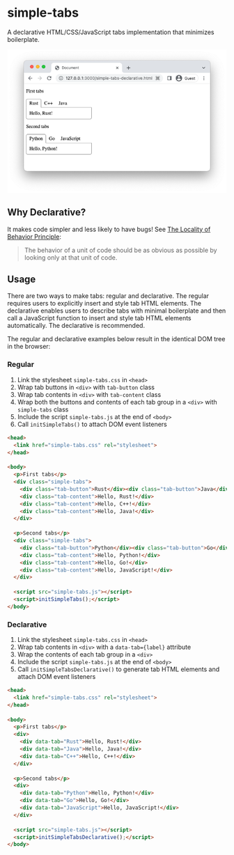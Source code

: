# simple-tabs

A declarative HTML/CSS/JavaScript tabs implementation that minimizes boilerplate.

![Screenshot](images/screenshot.png)

## Why Declarative?

It makes code simpler and less likely to have bugs! See [The Locality of Behavior Principle](https://htmx.org/essays/locality-of-behaviour/):

> The behavior of a unit of code should be as obvious as possible by looking only at that unit of code.

## Usage

There are two ways to make tabs: regular and declarative. The regular requires users to explicitly insert and style tab HTML elements. The declarative enables users to describe tabs with minimal boilerplate and then call a JavaScript function to insert and style tab HTML elements automatically. The declarative is recommended.

The regular and declarative examples below result in the identical DOM tree in the browser:

### Regular

1. Link the stylesheet `simple-tabs.css` in `<head>`
2. Wrap tab buttons in `<div>` with `tab-button` class
3. Wrap tab contents in `<div>` with `tab-content` class
4. Wrap both the buttons and contents of each tab group in a `<div>` with `simple-tabs` class
5. Include the script `simple-tabs.js` at the end of `<body>`
6. Call `initSimpleTabs()` to attach DOM event listeners

```html
<head>
  <link href="simple-tabs.css" rel="stylesheet">
</head>

<body>
  <p>First tabs</p>
  <div class="simple-tabs">
    <div class="tab-button">Rust</div><div class="tab-button">Java</div><div class="tab-button">C++</div>
    <div class="tab-content">Hello, Rust!</div>
    <div class="tab-content">Hello, C++!</div>
    <div class="tab-content">Hello, Java!</div>
  </div>

  <p>Second tabs</p>
  <div class="simple-tabs">
    <div class="tab-button">Python</div><div class="tab-button">Go</div><div class="tab-button">JavaScript</div>
    <div class="tab-content">Hello, Python!</div>
    <div class="tab-content">Hello, Go!</div>
    <div class="tab-content">Hello, JavaScript!</div>
  </div>

  <script src="simple-tabs.js"></script>
  <script>initSimpleTabs();</script>
</body>
```

### Declarative

1. Link the stylesheet `simple-tabs.css` in `<head>`
2. Wrap tab contents in `<div>` with a `data-tab={label}` attribute 
3. Wrap the contents of each tab group in a `<div>`
4. Include the script `simple-tabs.js` at the end of `<body>`
5. Call `initSimpleTabsDeclarative()` to generate tab HTML elements and attach DOM event listeners

```html
<head>
  <link href="simple-tabs.css" rel="stylesheet">
</head>

<body>
  <p>First tabs</p>
  <div>
    <div data-tab="Rust">Hello, Rust!</div>
    <div data-tab="Java">Hello, Java!</div>
    <div data-tab="C++">Hello, C++!</div>
  </div>

  <p>Second tabs</p>
  <div>
    <div data-tab="Python">Hello, Python!</div>
    <div data-tab="Go">Hello, Go!</div>
    <div data-tab="JavaScript">Hello, JavaScript!</div>
  </div>

  <script src="simple-tabs.js"></script>
  <script>initSimpleTabsDeclarative();</script>
</body>
```